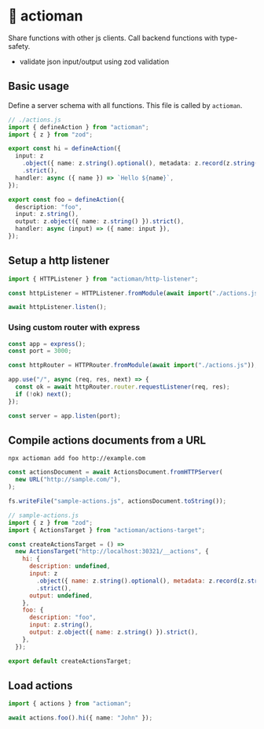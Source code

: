 # 🏹 actioman

Share functions with other js clients. Call backend functions with type-safety.

- validate json input/output using zod validation

## Basic usage

Define a server schema with all functions. This file is called by `actioman`.

```ts
// ./actions.js
import { defineAction } from "actioman";
import { z } from "zod";

export const hi = defineAction({
  input: z
    .object({ name: z.string().optional(), metadata: z.record(z.string()) })
    .strict(),
  handler: async ({ name }) => `Hello ${name}`,
});

export const foo = defineAction({
  description: "foo",
  input: z.string(),
  output: z.object({ name: z.string() }).strict(),
  handler: async (input) => ({ name: input }),
});
```

## Setup a http listener

```ts
import { HTTPListener } from "actioman/http-listener";

const httpListener = HTTPListener.fromModule(await import("./actions.js"));

await httpListener.listen();
```

### Using custom router with express

```ts
const app = express();
const port = 3000;

const httpRouter = HTTPRouter.fromModule(await import("./actions.js"));

app.use("/", async (req, res, next) => {
  const ok = await httpRouter.router.requestListener(req, res);
  if (!ok) next();
});

const server = app.listen(port);
```

## Compile actions documents from a URL

```shell
npx actioman add foo http://example.com
```

```ts
const actionsDocument = await ActionsDocument.fromHTTPServer(
  new URL("http://sample.com/"),
);

fs.writeFile("sample-actions.js", actionsDocument.toString());
```

```js
// sample-actions.js
import { z } from "zod";
import { ActionsTarget } from "actioman/actions-target";

const createActionsTarget = () =>
  new ActionsTarget("http://localhost:30321/__actions", {
    hi: {
      description: undefined,
      input: z
        .object({ name: z.string().optional(), metadata: z.record(z.string()) })
        .strict(),
      output: undefined,
    },
    foo: {
      description: "foo",
      input: z.string(),
      output: z.object({ name: z.string() }).strict(),
    },
  });

export default createActionsTarget;
```

## Load actions

```ts
import { actions } from "actioman";

await actions.foo().hi({ name: "John" });
```
